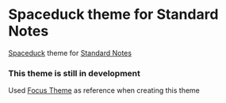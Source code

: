 # Spaceduck theme for Standard Notes
[Spaceduck](https://github.com/pineapplegiant/spaceduck) theme for [Standard Notes](https://standardnotes.com/)

### This theme is still in development

Used [Focus Theme](https://github.com/standardnotes/focus-theme) as reference when creating this theme
